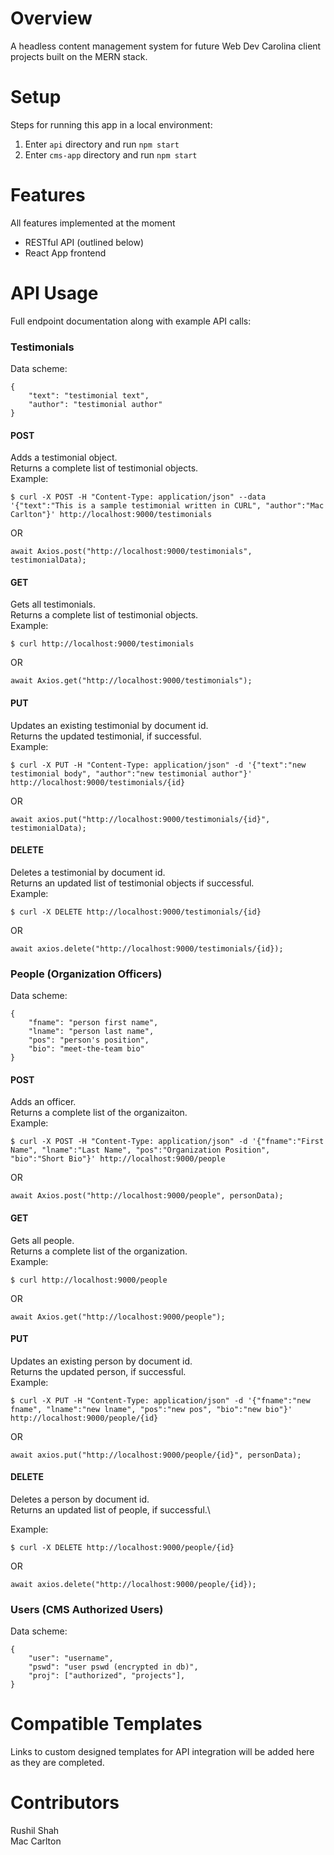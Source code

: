 # Overview
A headless content management system for future Web Dev Carolina client projects built on the MERN stack.

# Setup
Steps for running this app in a local environment:
1. Enter `api` directory and run `npm start`
2. Enter `cms-app` directory and run `npm start`

# Features
All features implemented at the moment
- RESTful API (outlined below)
- React App frontend

# API Usage
Full endpoint documentation along with example API calls:

### Testimonials
Data scheme:
```
{ 
    "text": "testimonial text",
    "author": "testimonial author" 
}
```

#### POST
Adds a testimonial object.\
Returns a complete list of testimonial objects.\
Example:
```
$ curl -X POST -H "Content-Type: application/json" --data '{"text":"This is a sample testimonial written in CURL", "author":"Mac Carlton"}' http://localhost:9000/testimonials
````
OR
```
await Axios.post("http://localhost:9000/testimonials", testimonialData);
```

#### GET 
Gets all testimonials.\
Returns a complete list of testimonial objects.\
Example:
```
$ curl http://localhost:9000/testimonials
````
OR
```
await Axios.get("http://localhost:9000/testimonials");
```

#### PUT
Updates an existing testimonial by document id.\
Returns the updated testimonial, if successful.\
Example:
```
$ curl -X PUT -H "Content-Type: application/json" -d '{"text":"new testimonial body", "author":"new testimonial author"}' http://localhost:9000/testimonials/{id}
```
OR
```
await axios.put("http://localhost:9000/testimonials/{id}", testimonialData);
```

#### DELETE
Deletes a testimonial by document id.\
Returns an updated list of testimonial objects if successful.\
Example:
```
$ curl -X DELETE http://localhost:9000/testimonials/{id}
```
OR
```
await axios.delete("http://localhost:9000/testimonials/{id});
```

### People (Organization Officers)
Data scheme:
```
{ 
    "fname": "person first name",
    "lname": "person last name",
    "pos": "person's position",
    "bio": "meet-the-team bio"
}
```

#### POST
Adds an officer.\
Returns a complete list of the organizaiton.\
Example:
```
$ curl -X POST -H "Content-Type: application/json" -d '{"fname":"First Name", "lname":"Last Name", "pos":"Organization Position", "bio":"Short Bio"}' http://localhost:9000/people
````
OR
```
await Axios.post("http://localhost:9000/people", personData);
```

#### GET 
Gets all people.\
Returns a complete list of the organization.\
Example:
```
$ curl http://localhost:9000/people
````
OR
```
await Axios.get("http://localhost:9000/people");
```

#### PUT
Updates an existing person by document id.\
Returns the updated person, if successful.\
Example:
```
$ curl -X PUT -H "Content-Type: application/json" -d '{"fname":"new fname", "lname":"new lname", "pos":"new pos", "bio":"new bio"}' http://localhost:9000/people/{id}
```
OR
```
await axios.put("http://localhost:9000/people/{id}", personData);
```

#### DELETE
Deletes a person by document id.\
Returns an updated list of people, if successful.\

Example:
```
$ curl -X DELETE http://localhost:9000/people/{id}
```
OR
```
await axios.delete("http://localhost:9000/people/{id});
```

### Users (CMS Authorized Users)
Data scheme:
```
{ 
    "user": "username",
    "pswd": "user pswd (encrypted in db)",
    "proj": ["authorized", "projects"],
}
```

# Compatible Templates
Links to custom designed templates for API integration will be added here as they are completed.

# Contributors 
Rushil Shah\
Mac Carlton
